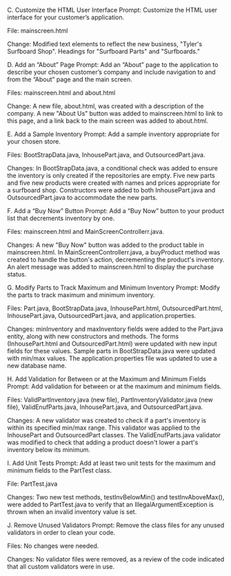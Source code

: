 
C. Customize the HTML User Interface
Prompt: Customize the HTML user interface for your customer’s application.

File: mainscreen.html

Change: Modified text elements to reflect the new business, "Tyler's Surfboard Shop". Headings for "Surfboard Parts" and "Surfboards."

D. Add an “About” Page
Prompt: Add an “About” page to the application to describe your chosen customer’s company and include navigation to and from the “About” page and the main screen.

Files: mainscreen.html and about.html

Change: A new file, about.html, was created with a description of the company. A new "About Us" button was added to mainscreen.html to link to this page, and a link back to the main screen was added to about.html.

E. Add a Sample Inventory
Prompt: Add a sample inventory appropriate for your chosen store.

Files: BootStrapData.java, InhousePart.java, and OutsourcedPart.java.

Changes: In BootStrapData.java, a conditional check was added to ensure the inventory is only created if the repositories are empty. Five new parts and five new products were created with names and prices appropriate for a surfboard shop. Constructors were added to both InhousePart.java and OutsourcedPart.java to accommodate the new parts.

F. Add a “Buy Now” Button
Prompt: Add a “Buy Now” button to your product list that decrements inventory by one.

Files: mainscreen.html and MainScreenControllerr.java.

Changes: A new "Buy Now" button was added to the product table in mainscreen.html. In MainScreenControllerr.java, a buyProduct method was created to handle the button's action, decrementing the product's inventory. An alert message was added to mainscreen.html to display the purchase status.

G. Modify Parts to Track Maximum and Minimum Inventory
Prompt: Modify the parts to track maximum and minimum inventory.

Files: Part.java, BootStrapData.java, InhousePart.html, OutsourcedPart.html, InhousePart.java, OutsourcedPart.java, and application.properties.

Changes: minInventory and maxInventory fields were added to the Part.java entity, along with new constructors and methods. The forms (InhousePart.html and OutsourcedPart.html) were updated with new input fields for these values. Sample parts in BootStrapData.java were updated with min/max values. The application.properties file was updated to use a new database name.

H. Add Validation for Between or at the Maximum and Minimum Fields
Prompt: Add validation for between or at the maximum and minimum fields.

Files: ValidPartInventory.java (new file), PartInventoryValidator.java (new file), ValidEnufParts.java, InhousePart.java, and OutsourcedPart.java.

Changes: A new validator was created to check if a part's inventory is within its specified min/max range. This validator was applied to the InhousePart and OutsourcedPart classes. The ValidEnufParts.java validator was modified to check that adding a product doesn't lower a part's inventory below its minimum.

I. Add Unit Tests
Prompt: Add at least two unit tests for the maximum and minimum fields to the PartTest class.

File: PartTest.java

Changes: Two new test methods, testInvBelowMin() and testInvAboveMax(), were added to PartTest.java to verify that an IllegalArgumentException is thrown when an invalid inventory value is set.

J. Remove Unused Validators
Prompt: Remove the class files for any unused validators in order to clean your code.

Files: No changes were needed.

Changes: No validator files were removed, as a review of the code indicated that all custom validators were in use.
